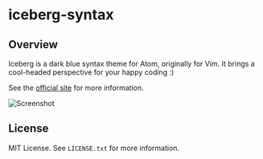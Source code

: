 iceberg-syntax
==============


Overview
--------
Iceberg is a dark blue syntax theme for Atom, originally for Vim.
It brings a cool-headed perspective for your happy coding :)

See the [official site](http://cocopon.github.io/iceberg.vim/) for more
information.

![Screenshot](http://cocopon.me/app/vim-iceberg/github/screenshot_atom.png)


License
-------
MIT License. See `LICENSE.txt` for more information.
